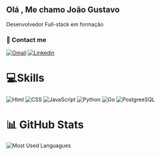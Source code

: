 ## Olá , Me chamo João Gustavo
   Desenvolvedor Full-stack em formação


### 🤝 Contact me

[![Gmail](https://img.shields.io/badge/Gmail-D14836?style=for-the-badge&logo=gmail&logoColor=white)](mailto:gustavociscotto@gmail.com)
[![Linkedin](https://img.shields.io/badge/LinkedIn-0077B5?style=for-the-badge&logo=linkedin&logoColor=white)](https://www.linkedin.com/in/jo%C3%A3o-gustavo-ferreira-canepa-0a2572226/)



# 💻Skills
<div> 

<img align="center" alt="Html" src="https://img.shields.io/badge/HTML-239120?style=for-the-badge&logo=html5&logoColor=white"/>
<img align="center" alt="CSS" src="https://img.shields.io/badge/CSS3-1572B6?style=for-the-badge&logo=css3&logoColor=white"/>
<img align="center" alt= "JavaScript" src="https://img.shields.io/badge/JavaScript-F7DF1E?style=for-the-badge&logo=javascript&logoColor=black"/>
<img align="center" alt="Python" src="https://img.shields.io/badge/Python-3776AB?style=for-the-badge&logo=python&logoColor=white"/>
<img align="center" alt="Go" src="https://img.shields.io/badge/Go-00ADD8?style=for-the-badge&logo=go&logoColor=white"/>
<img align="center" alt="PostgreeSQL" src="https://img.shields.io/badge/PostgreSQL-316192?style=for-the-badge&logo=postgresql&logoColor=white"/>

</div>

<div>


# 📊 GitHub Stats


![Most Used Languagues](https://github-readme-stats.vercel.app/api/top-langs/?username=gustavocanepa10&theme=blue-green)


   
</div>









